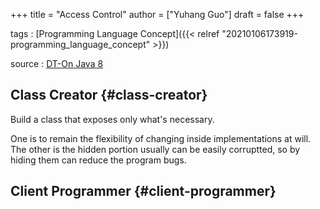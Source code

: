 +++
title = "Access Control"
author = ["Yuhang Guo"]
draft = false
+++

tags
: [Programming Language Concept]({{< relref "20210106173919-programming_language_concept" >}})

source
: [DT-On Java 8](x-devonthink-item://199347D4-709D-41DF-84EA-B02E4E11ACEE)


## Class Creator {#class-creator}

Build a class that exposes only what's necessary.

One is to remain the flexibility of changing inside implementations at will.
The other is the hidden portion usually can be easily corruptted, so by hiding them can reduce the program bugs.


## Client Programmer {#client-programmer}
